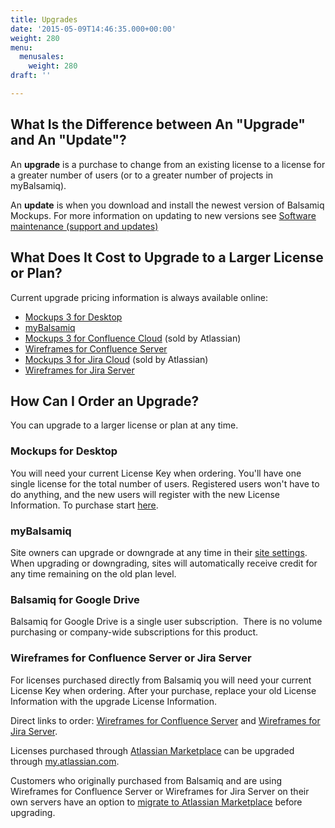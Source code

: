 ```yaml
---
title: Upgrades
date: '2015-05-09T14:46:35.000+00:00'
weight: 280
menu:
  menusales:
    weight: 280
draft: ''

---
```


## What Is the Difference between An "Upgrade" and An "Update"?

An **upgrade** is a purchase to change from an existing license to a license for a greater number of users (or to a greater number of projects in myBalsamiq).

An **update** is when you download and install the newest version of Balsamiq Mockups. For more information on updating to new versions see [Software maintenance (support and updates)](/sales/maintenance/)

## What Does It Cost to Upgrade to a Larger License or Plan?

Current upgrade pricing information is always available online:

*   [Mockups 3 for Desktop](https://balsamiq.com/buy/desktopupgrades/)
*   [myBalsamiq](https://balsamiq.com/buy/#myb)
*   [Mockups 3 for Confluence Cloud](https://marketplace.atlassian.com/plugins/com.balsamiq.mockups.confluence/cloud/pricing) (sold by Atlassian)
*   [Wireframes for Confluence Server](https://balsamiq.com/buy/#cu)
*   [Mockups 3 for Jira Cloud](https://marketplace.atlassian.com/plugins/com.balsamiq.mockups.jira/cloud/pricing) (sold by Atlassian)
*   [Wireframes for Jira Server](https://balsamiq.com/buy/#ju)

## How Can I Order an Upgrade?

You can upgrade to a larger license or plan at any time.

### Mockups for Desktop

You will need your current License Key when ordering. You'll have one single license for the total number of users. Registered users won't have to do anything, and the new users will register with the new License Information. To purchase start [here](https://balsamiq.com/buy/#du).

### myBalsamiq

Site owners can upgrade or downgrade at any time in their [site settings](/sales/mybsubscriptions/#changing-your-plan). When upgrading or downgrading, sites will automatically receive credit for any time remaining on the old plan level.

### Balsamiq for Google Drive

Balsamiq for Google Drive is a single user subscription.  There is no volume purchasing or company-wide subscriptions for this product.

### Wireframes for Confluence Server or Jira Server

For licenses purchased directly from Balsamiq you will need your current License Key when ordering. After your purchase, replace your old License Information with the upgrade License Information.

Direct links to order: [Wireframes for Confluence Server](https://balsamiq.com/buy/#cu) and [Wireframes for Jira Server](https://balsamiq.com/buy/#ju).

Licenses purchased through [Atlassian Marketplace](/sales/marketplace/) can be upgraded through [my.atlassian.com](https://my.atlassian.com).

Customers who originally purchased from Balsamiq and are using Wireframes for Confluence Server or Wireframes for Jira Server on their own servers have an option to [migrate to Atlassian Marketplace](/sales/atlassianmigrating/) before upgrading.
